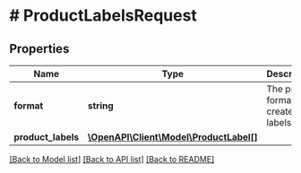 # # ProductLabelsRequest

## Properties

Name | Type | Description | Notes
------------ | ------------- | ------------- | -------------
**format** | **string** | The printer format to create labels for. | [optional]
**product_labels** | [**\OpenAPI\Client\Model\ProductLabel[]**](ProductLabel.md) |  |

[[Back to Model list]](../../README.md#models) [[Back to API list]](../../README.md#endpoints) [[Back to README]](../../README.md)
